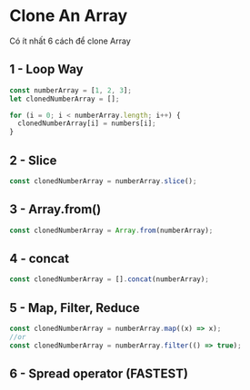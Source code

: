 # Clone An Array

Có ít nhất 6 cách để clone Array

## 1 - Loop Way

```javascript
const numberArray = [1, 2, 3];
let clonedNumberArray = [];

for (i = 0; i < numberArray.length; i++) {
  clonedNumberArray[i] = numbers[i];
}
```

## 2 - Slice

```javascript
const clonedNumberArray = numberArray.slice();
```

## 3 - Array.from()

```javascript
const clonedNumberArray = Array.from(numberArray);
```

## 4 - concat

```javascript
const clonedNumberArray = [].concat(numberArray);
```

## 5 - Map, Filter, Reduce

```javascript
const clonedNumberArray = numberArray.map((x) => x);
//or
const clonedNumberArray = numberArray.filter(() => true);
```
## 6 - Spread operator (FASTEST)